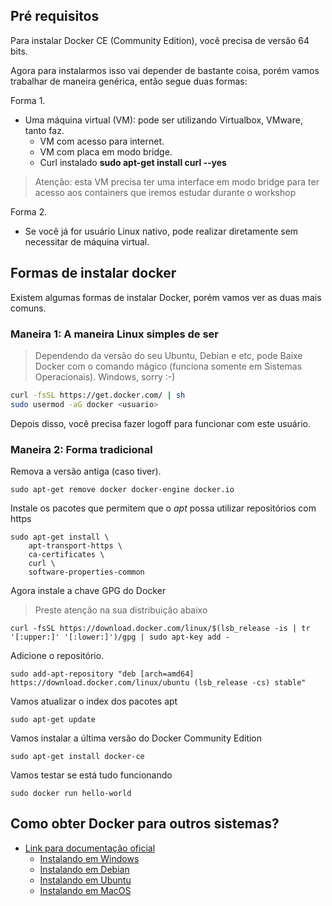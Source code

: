## Pré requisitos

Para instalar Docker CE (Community Edition), você precisa de versão 64 bits.

Agora para instalarmos isso vai depender de bastante coisa, porém vamos trabalhar de maneira genérica, então segue duas formas:

Forma 1.

* Uma máquina virtual (VM): pode ser utilizando Virtualbox, VMware, tanto faz.
  * VM com acesso para internet.
  * VM com placa em modo bridge.  
  * Curl instalado **sudo apt-get install curl --yes**

> Atenção: esta VM precisa ter uma interface em modo bridge para ter acesso aos containers que iremos estudar durante o workshop

Forma 2.

* Se você já for usuário Linux nativo, pode realizar diretamente sem necessitar de máquina virtual.

## Formas de instalar docker

Existem algumas formas de instalar Docker, porém vamos ver as duas mais comuns.

### Maneira 1: A maneira Linux simples de ser

> Dependendo da versão do seu Ubuntu, Debian e etc, pode
Baixe Docker com o comando mágico (funciona somente em Sistemas Operacionais). Windows, sorry :-)

```bash
curl -fsSL https://get.docker.com/ | sh
sudo usermod -aG docker <usuario>
```

Depois disso, você precisa fazer logoff para funcionar com este usuário.

### Maneira 2: Forma tradicional

Remova a versão antiga (caso tiver).

```
sudo apt-get remove docker docker-engine docker.io
```

Instale os pacotes que permitem que o *apt* possa utilizar repositórios com https

```
sudo apt-get install \
    apt-transport-https \
    ca-certificates \
    curl \
    software-properties-common
```

Agora instale a chave GPG do Docker

> Preste atenção na sua distribuição abaixo

```
curl -fsSL https://download.docker.com/linux/$(lsb_release -is | tr '[:upper:]' '[:lower:]')/gpg | sudo apt-key add -
```

Adicione o repositório.

```
sudo add-apt-repository "deb [arch=amd64] https://download.docker.com/linux/ubuntu (lsb_release -cs) stable"
```

Vamos atualizar o index dos pacotes apt

```
sudo apt-get update
```

Vamos instalar a última versão do Docker Community Edition

```
sudo apt-get install docker-ce
```

Vamos testar se está tudo funcionando

```
sudo docker run hello-world
```

<a name="como-obter-docker"></a>
## Como obter Docker para outros sistemas?

- [Link para documentação oficial](https://docs.docker.com/install/)
    - [Instalando em Windows](https://docs.docker.com/docker-for-windows/install/)
    - [Instalando em Debian](https://docs.docker.com/install/linux/docker-ce/debian/)
    - [Instalando em Ubuntu](https://docs.docker.com/install/linux/docker-ce/ubuntu/)
    - [Instalando em MacOS](https://docs.docker.com/docker-for-mac/install/)
